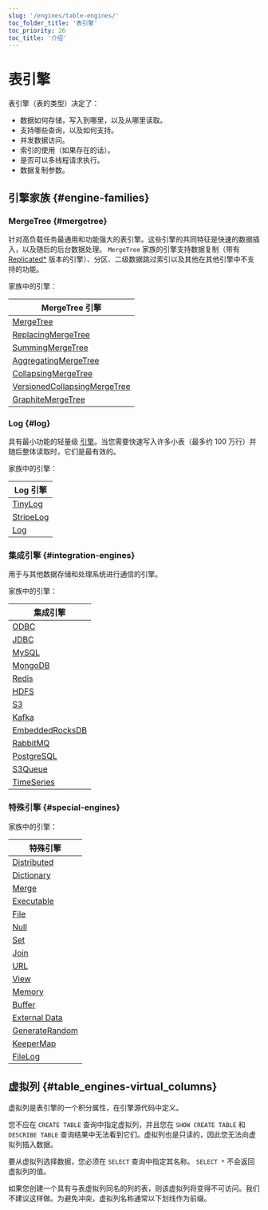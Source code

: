 ```yaml
---
slug: '/engines/table-engines/'
toc_folder_title: '表引擎'
toc_priority: 26
toc_title: '介绍'
---
```



# 表引擎

表引擎（表的类型）决定了：

- 数据如何存储，写入到哪里，以及从哪里读取。
- 支持哪些查询，以及如何支持。
- 并发数据访问。
- 索引的使用（如果存在的话）。
- 是否可以多线程请求执行。
- 数据复制参数。

## 引擎家族 {#engine-families}

### MergeTree {#mergetree}

针对高负载任务最通用和功能强大的表引擎。这些引擎的共同特征是快速的数据插入，以及随后的后台数据处理。 `MergeTree` 家族的引擎支持数据复制（带有 [Replicated*](/engines/table-engines/mergetree-family/replication) 版本的引擎）、分区、二级数据跳过索引以及其他在其他引擎中不支持的功能。

家族中的引擎：

| MergeTree 引擎                                                                                                                         |
|-------------------------------------------------------------------------------------------------------------------------------------------|
| [MergeTree](/engines/table-engines/mergetree-family/mergetree)                                                          |
| [ReplacingMergeTree](/engines/table-engines/mergetree-family/replication)                               |
| [SummingMergeTree](/engines/table-engines/mergetree-family/summingmergetree)                                     |
| [AggregatingMergeTree](/engines/table-engines/mergetree-family/aggregatingmergetree)                         |
| [CollapsingMergeTree](/engines/table-engines/mergetree-family/collapsingmergetree)               |
| [VersionedCollapsingMergeTree](/engines/table-engines/mergetree-family/versionedcollapsingmergetree) |
| [GraphiteMergeTree](/engines/table-engines/mergetree-family/graphitemergetree)                                  |

### Log {#log}

具有最小功能的轻量级 [引擎](../../engines/table-engines/log-family/index.md)。当您需要快速写入许多小表（最多约 100 万行）并随后整体读取时，它们是最有效的。

家族中的引擎：

| Log 引擎                                                                |
|----------------------------------------------------------------------------|
| [TinyLog](/engines/table-engines/log-family/tinylog)       |
| [StripeLog](/engines/table-engines/log-family/stripelog) |
| [Log](/engines/table-engines/log-family/log)                   |

### 集成引擎 {#integration-engines}

用于与其他数据存储和处理系统进行通信的引擎。

家族中的引擎：

| 集成引擎                                                              |
|-------------------------------------------------------------------------|
| [ODBC](../../engines/table-engines/integrations/odbc.md)               |
| [JDBC](../../engines/table-engines/integrations/jdbc.md)               |
| [MySQL](../../engines/table-engines/integrations/mysql.md)             |
| [MongoDB](../../engines/table-engines/integrations/mongodb.md)         |
| [Redis](../../engines/table-engines/integrations/redis.md)             |
| [HDFS](../../engines/table-engines/integrations/hdfs.md)               |
| [S3](../../engines/table-engines/integrations/s3.md)                   |
| [Kafka](../../engines/table-engines/integrations/kafka.md)             |
| [EmbeddedRocksDB](../../engines/table-engines/integrations/embedded-rocksdb.md) |
| [RabbitMQ](../../engines/table-engines/integrations/rabbitmq.md)       |
| [PostgreSQL](../../engines/table-engines/integrations/postgresql.md)   |
| [S3Queue](../../engines/table-engines/integrations/s3queue.md)         |
| [TimeSeries](../../engines/table-engines/integrations/time-series.md)   |

### 特殊引擎 {#special-engines}

家族中的引擎：

| 特殊引擎                                               |
|-------------------------------------------------------|
| [Distributed](/engines/table-engines/special/distributed)     |
| [Dictionary](/engines/table-engines/special/dictionary)       |
| [Merge](/engines/table-engines/special/merge)                 |
| [Executable](/engines/table-engines/special/executable)       |
| [File](/engines/table-engines/special/file)                   |
| [Null](/engines/table-engines/special/null)                   |
| [Set](/engines/table-engines/special/set)                     |
| [Join](/engines/table-engines/special/join)                   |
| [URL](/engines/table-engines/special/url)                     |
| [View](/engines/table-engines/special/view)                   |
| [Memory](/engines/table-engines/special/memory)               |
| [Buffer](/engines/table-engines/special/buffer)               |
| [External Data](/engines/table-engines/special/external-data) |
| [GenerateRandom](/engines/table-engines/special/generate)     |
| [KeeperMap](/engines/table-engines/special/keeper-map)        |
| [FileLog](/engines/table-engines/special/filelog)            |

## 虚拟列 {#table_engines-virtual_columns}

虚拟列是表引擎的一个积分属性，在引擎源代码中定义。

您不应在 `CREATE TABLE` 查询中指定虚拟列，并且您在 `SHOW CREATE TABLE` 和 `DESCRIBE TABLE` 查询结果中无法看到它们。虚拟列也是只读的，因此您无法向虚拟列插入数据。

要从虚拟列选择数据，您必须在 `SELECT` 查询中指定其名称。 `SELECT *` 不会返回虚拟列的值。

如果您创建一个具有与表虚拟列同名的列的表，则该虚拟列将变得不可访问。我们不建议这样做。为避免冲突，虚拟列名称通常以下划线作为前缀。
